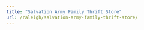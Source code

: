 ```yaml
---
title: "Salvation Army Family Thrift Store"
url: /raleigh/salvation-army-family-thrift-store/
---
```

